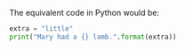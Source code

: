  The equivalent code in Python would be:

```python
extra = "little"
print("Mary had a {} lamb.".format(extra))
```
